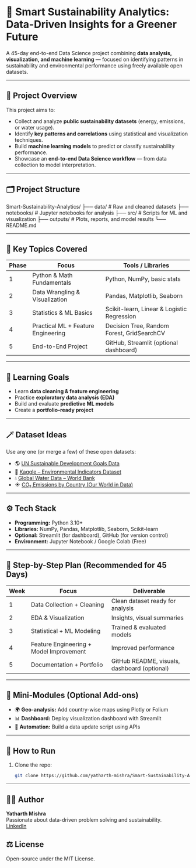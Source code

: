 # 🌿 Smart Sustainability Analytics: Data-Driven Insights for a Greener Future

A 45-day end-to-end Data Science project combining **data analysis, visualization, and machine learning** — focused on identifying patterns in sustainability and environmental performance using freely available open datasets.

---

## 📘 Project Overview

This project aims to:
- Collect and analyze **public sustainability datasets** (energy, emissions, or water usage).
- Identify **key patterns and correlations** using statistical and visualization techniques.
- Build **machine learning models** to predict or classify sustainability performance.
- Showcase an **end-to-end Data Science workflow** — from data collection to model interpretation.

---

## 🗂️ Project Structure
Smart-Sustainability-Analytics/
├── data/ # Raw and cleaned datasets
├── notebooks/ # Jupyter notebooks for analysis
├── src/ # Scripts for ML and visualization
├── outputs/ # Plots, reports, and model results
└── README.md

---

## 🧩 Key Topics Covered

| Phase | Focus | Tools / Libraries |
|-------|--------|-------------------|
| 1 | Python & Math Fundamentals | Python, NumPy, basic stats |
| 2 | Data Wrangling & Visualization | Pandas, Matplotlib, Seaborn |
| 3 | Statistics & ML Basics | Scikit-learn, Linear & Logistic Regression |
| 4 | Practical ML + Feature Engineering | Decision Tree, Random Forest, GridSearchCV |
| 5 | End-to-End Project | GitHub, Streamlit (optional dashboard) |

---

## 🧠 Learning Goals

- Learn **data cleaning & feature engineering**
- Practice **exploratory data analysis (EDA)**
- Build and evaluate **predictive ML models**
- Create a **portfolio-ready project**

---

## 🪄 Dataset Ideas

Use any one (or merge a few) of these open datasets:
- 🌎 [UN Sustainable Development Goals Data](https://unstats.un.org/sdgs/)
- 🌿 [Kaggle – Environmental Indicators Dataset](https://www.kaggle.com/datasets)
- 💧 [Global Water Data – World Bank](https://data.worldbank.org/indicator)
- ☀️ [CO₂ Emissions by Country (Our World in Data)](https://ourworldindata.org/co2-and-other-greenhouse-gas-emissions)

---

## ⚙️ Tech Stack

- **Programming:** Python 3.10+
- **Libraries:** NumPy, Pandas, Matplotlib, Seaborn, Scikit-learn
- **Optional:** Streamlit (for dashboard), GitHub (for version control)
- **Environment:** Jupyter Notebook / Google Colab (Free)

---

## 🚀 Step-by-Step Plan (Recommended for 45 Days)

| Week | Focus | Deliverable |
|------|--------|-------------|
| 1 | Data Collection + Cleaning | Clean dataset ready for analysis |
| 2 | EDA & Visualization | Insights, visual summaries |
| 3 | Statistical + ML Modeling | Trained & evaluated models |
| 4 | Feature Engineering + Model Improvement | Improved performance |
| 5 | Documentation + Portfolio | GitHub README, visuals, dashboard (optional) |

---

## 🧩 Mini-Modules (Optional Add-ons)

- 🌍 **Geo-analysis:** Add country-wise maps using Plotly or Folium  
- 📊 **Dashboard:** Deploy visualization dashboard with Streamlit  
- 🤖 **Automation:** Build a data update script using APIs  

---

## 🧾 How to Run

1. Clone the repo:
   ```bash
   git clone https://github.com/yatharth-mishra/Smart-Sustainability-Analytics.git

---

## 👨‍💻 Author
**Yatharth Mishra**  
Passionate about data-driven problem solving and sustainability.  
[LinkedIn](www.linkedin.com/in/mishrayatharth)

## ⚖️ License
Open-source under the MIT License.



